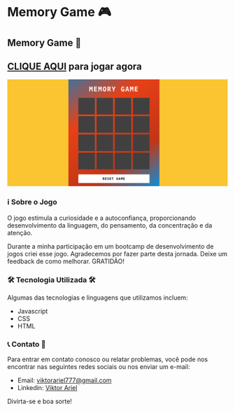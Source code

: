 # Memory Game 🎮

##  Memory Game 🚀

## [CLIQUE AQUI](https://viktor-ariel.github.io/Momory-game/) para jogar agora

<img src="img/5.png" atl="imagem-do-jogo-detona-ralph">

### ℹ️ Sobre o Jogo 

O jogo estimula a curiosidade e a autoconfiança, proporcionando desenvolvimento da linguagem, do pensamento, da concentração e da atenção. 

Durante a minha participação em um bootcamp de desenvolvimento de jogos criei esse jogo. Agradecemos por fazer parte desta jornada. Deixe um feedback de como melhorar. GRATIDÃO!

### 🛠️ Tecnologia Utilizada 🛠️

Algumas das tecnologias e linguagens que utilizamos incluem:

- Javascript
- CSS
- HTML


### 📞 Contato 💚



Para entrar em contato conosco ou relatar problemas, você pode nos encontrar nas seguintes redes sociais ou nos enviar um e-mail:

- Email: viktorariel777@gmail.com
- Linkedin: [Viktor Ariel](https://www.linkedin.com/in/viktor-ariel/)


Divirta-se e boa sorte!

